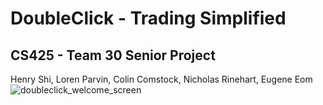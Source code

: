 # DoubleClick - Trading Simplified
## CS425 - Team 30 Senior Project
Henry Shi, Loren Parvin, Colin Comstock, Nicholas Rinehart, Eugene Eom
![doubleclick_welcome_screen](https://user-images.githubusercontent.com/64504261/142562134-77a1ff25-c35b-4bc0-a1f9-4042308e71c0.png)
